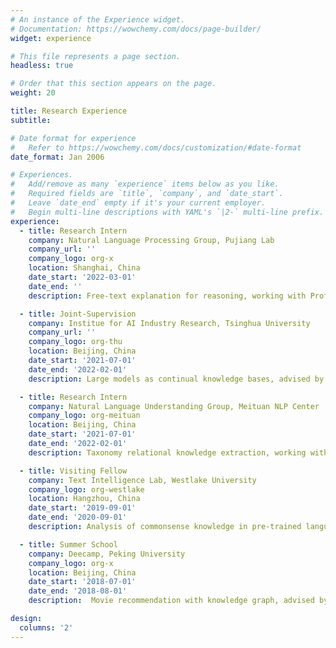 ```yaml
---
# An instance of the Experience widget.
# Documentation: https://wowchemy.com/docs/page-builder/
widget: experience

# This file represents a page section.
headless: true

# Order that this section appears on the page.
weight: 20

title: Research Experience
subtitle:

# Date format for experience
#   Refer to https://wowchemy.com/docs/customization/#date-format
date_format: Jan 2006

# Experiences.
#   Add/remove as many `experience` items below as you like.
#   Required fields are `title`, `company`, and `date_start`.
#   Leave `date_end` empty if it's your current employer.
#   Begin multi-line descriptions with YAML's `|2-` multi-line prefix.
experience:
  - title: Research Intern
    company: Natural Language Processing Group, Pujiang Lab
    company_url: ''
    company_logo: org-x
    location: Shanghai, China
    date_start: '2022-03-01'
    date_end: ''
    description: Free-text explanation for reasoning, working with Prof. [Lingpeng Kong](https://ikekonglp.github.io/).

  - title: Joint-Supervision
    company: Institue for AI Industry Research, Tsinghua University
    company_url: ''
    company_logo: org-thu
    location: Beijing, China
    date_start: '2021-07-01'
    date_end: '2022-02-01'
    description: Large models as continual knowledge bases, advised by Prof. [Yang Liu](https://nlp.csai.tsinghua.edu.cn/~ly/) and Prof. [Yang Liu](https://sites.google.com/site/yangliuveronica/).

  - title: Research Intern
    company: Natural Language Understanding Group, Meituan NLP Center
    company_logo: org-meituan
    location: Beijing, China
    date_start: '2021-07-01'
    date_end: '2022-02-01'
    description: Taxonomy relational knowledge extraction, working with [Rui Xie](https://scholar.google.com/citations?hl=en&user=_GaB4AQAAAAJ). -> **ICDE 2022** and **ACL 2022**

  - title: Visiting Fellow
    company: Text Intelligence Lab, Westlake University
    company_logo: org-westlake
    location: Hangzhou, China
    date_start: '2019-09-01'
    date_end: '2020-09-01'
    description: Analysis of commonsense knowledge in pre-trained language model, advised by Prof. [Yue Zhang](https://frcchang.github.io/). -> **ACL 2021**

  - title: Summer School
    company: Deecamp, Peking University 
    company_logo: org-x
    location: Beijing, China
    date_start: '2018-07-01'
    date_end: '2018-08-01'
    description:  Movie recommendation with knowledge graph, advised by Dr. [Fuzheng Zhang](https://scholar.google.com/citations?user=8R0hla4AAAAJ&hl=en).

design:
  columns: '2'
---
```

